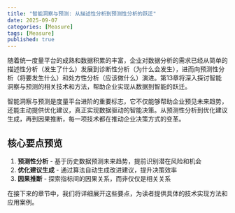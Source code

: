 ```yaml
---
title: "智能洞察与预测: 从描述性分析到预测性分析的跃迁"
date: 2025-09-07
categories: [Measure]
tags: [Measure]
published: true
---
```

随着统一度量平台的成熟和数据积累的丰富，企业对数据分析的需求已经从简单的描述性分析（发生了什么）发展到诊断性分析（为什么会发生），进而向预测性分析（将要发生什么）和处方性分析（应该做什么）演进。第13章将深入探讨智能洞察与预测的相关技术和方法，帮助企业实现从数据到智能的跃迁。

智能洞察与预测是度量平台进阶的重要标志，它不仅能够帮助企业预见未来趋势，还能主动提供优化建议，真正实现数据驱动的智能决策。从预测性分析到优化建议生成，再到因果推断，每一项技术都在推动企业决策方式的变革。

## 核心要点预览

1. **预测性分析** - 基于历史数据预测未来趋势，提前识别潜在风险和机会
2. **优化建议生成** - 通过算法自动生成改进建议，提升决策效率
3. **因果推断** - 探索指标间的因果关系，而非仅仅是相关关系

在接下来的章节中，我们将详细展开这些要点，为读者提供具体的技术实现方法和应用案例。